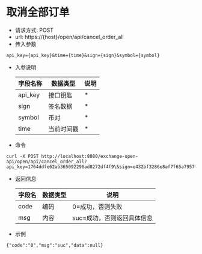 # 取消全部订单
- 请求方式: POST
- url: https://{host}/open/api/cancel_order_all
- 传入参数 
```
api_key={api_key}&time={time}&sign={sign}&symbol={symbol}
```
- 入参说明

  | 字段名称 | 数据类型 | 说明 |
  | --- | --- | --- |
  | api_key | 接口钥匙 | * |
  | sign | 签名数据 | * |
  | symbol | 币对 | * |
  | time | 当前时间戳 | * |

- 命令
```
curl -X POST http://localhost:8080/exchange-open-api/open/api/cancel_order_all?api_key=1764ddfe62ab365092296ad8272df4f9\&sign=e432bf3286e8af7f65a7957f8b659dc3\&time=1554185838\&symbol=mkreth
```

- 返回信息

    | 字段名 | 数据类型 | 说明 |
    | --- | --- | --- |
    | code | 编码 | 0=成功，否则失败 |
    | msg | 内容 | suc=成功，否则返回具体信息 |
    
- 示例
```
{"code":"0","msg":"suc","data":null}
```
